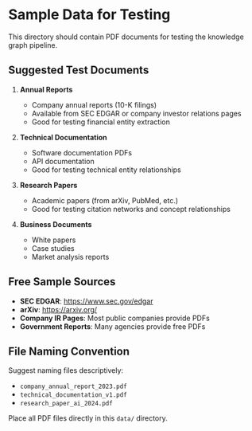 # Sample Data for Testing

This directory should contain PDF documents for testing the knowledge graph pipeline.

## Suggested Test Documents

1. **Annual Reports**
   - Company annual reports (10-K filings)
   - Available from SEC EDGAR or company investor relations pages
   - Good for testing financial entity extraction

2. **Technical Documentation**
   - Software documentation PDFs
   - API documentation
   - Good for testing technical entity relationships

3. **Research Papers**
   - Academic papers (from arXiv, PubMed, etc.)
   - Good for testing citation networks and concept relationships

4. **Business Documents**
   - White papers
   - Case studies
   - Market analysis reports

## Free Sample Sources

- **SEC EDGAR**: https://www.sec.gov/edgar
- **arXiv**: https://arxiv.org/
- **Company IR Pages**: Most public companies provide PDFs
- **Government Reports**: Many agencies provide free PDFs

## File Naming Convention

Suggest naming files descriptively:
- `company_annual_report_2023.pdf`
- `technical_documentation_v1.pdf`
- `research_paper_ai_2024.pdf`

Place all PDF files directly in this `data/` directory.